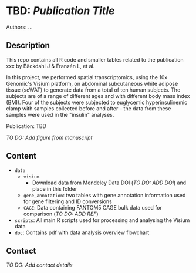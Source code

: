 # TBD: *Publication Title*

Authors: ...


## Description  

This repo contains all R code and smaller tables related to the publication xxx by Bäckdahl J & Franzén L, et al. 

In this project, we performed spatial transcriptomics, using the 10x Genomic's Visium platform, on abdominal subcutaneous white adipose tissue (scWAT) to generate data from a total of ten human subjects. The subjects are of a range of different ages and with different body mass index (BMI). Four of the subjects were subjected to euglycemic hyperinsulinemic clamp with samples collected before and after – the data from these samples were used in the "insulin" analyses.  


Publication: TBD


*TO DO: Add figure from manuscript*


## Content  

* `data`
  * `visium`  
    * Download data from Mendeley Data DOI (*TO DO: ADD DOI*)  and place in this folder  
  * `gene_annotation`: two tables with gene annotation information used for gene filtering and ID conversions  
  * `CAGE`: Data containing FANTOM5 CAGE bulk data used for comparison (*TO DO: ADD REF*)  
* `scripts`: All main R scripts used for processing and analysing the Visium data  
* `doc`: Contains pdf with data analysis overview flowchart  


## Contact  

*TO DO: Add contact details*

